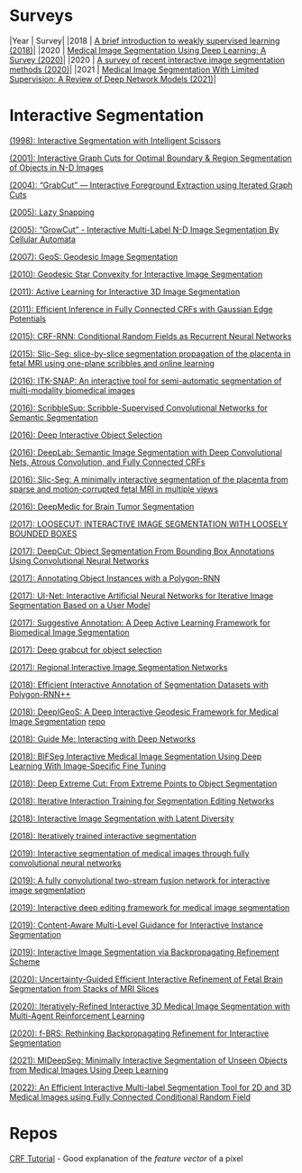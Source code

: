 # Surveys

|Year | Survey|
|2018 | [A brief introduction to weakly supervised learning (2018)](https://academic.oup.com/nsr/article-abstract/5/1/44/4093912)|
|2020 | [Medical Image Segmentation Using Deep Learning: A Survey (2020)](https://arxiv.org/pdf/2009.13120.pdf)|
|2020 | [A survey of recent interactive image segmentation methods (2020)](https://link.springer.com/article/10.1007/s41095-020-0177-5)|
|2021 | [Medical Image Segmentation With Limited Supervision: A Review of Deep Network Models (2021)](https://ieeexplore.ieee.org/iel7/6287639/9312710/09363892.pdf)|

# Interactive Segmentation
[(1998): Interactive Segmentation with Intelligent Scissors](https://d1wqtxts1xzle7.cloudfront.net/70764853/gmip.1998.048020210930-31907-ipyamv-with-cover-page-v2.pdf?Expires=1648471802&Signature=HFrf503Ivro9dCbeuF56iNxMi2uE7~kPM-2TTWAlPB9JGQR4ryJVhnSReGM~3SEWIunFzh4z~6y2sVOsEOkYD34rcLnIq6aBN8bHcIkWeCVTJB-~cH1H9Jcr9GQ5rCfM7m9RTUIz~e4yDN0rh71ABSFzZvTzJNzp5CTUt~ZBEft91G58y5f2RVln6QRWJywuFiYQJA~PvLvYzldT6CK98pdlvPZyxSOnUnmMqNxr5QX3tSTFEa3WoFbajyj0-liIuT8og8CpWaDEBPfQOnml7SkQxmJx1KTqm5J5V4etHPTUBI5VqWnoJ0PXMpdZUThVfBBy9tQlOtrymwiofuGilA__&Key-Pair-Id=APKAJLOHF5GGSLRBV4ZA)

[(2001): Interactive Graph Cuts for Optimal Boundary & Region Segmentation of Objects in N-D Images](https://ieeexplore.ieee.org/stamp/stamp.jsp?tp=&arnumber=937505)

[(2004): “GrabCut” — Interactive Foreground Extraction using Iterated Graph Cuts](https://dl.acm.org/doi/pdf/10.1145/1015706.1015720?casa_token=B361ZlfabGgAAAAA:yho3D542s08qx0zQ-gTeoRuge6eXMqdomiUV75Eap1E5hmYV4fgFXVm1yqj5_y8Z5R83EV_5fXK23Q)

[(2005): Lazy Snapping](https://dl.acm.org/doi/pdf/10.1145/1015706.1015719?casa_token=D6un7PlrIQYAAAAA:NobQ6GhWdf7CAdwalTmBPT1hmF7S1XFnbqf78oXtuPocpIizL188bhTV2QZBbMOXbBcD1pURWahBYQ)

[(2005): “GrowCut” - Interactive Multi-Label N-D Image Segmentation By Cellular Automata](https://www.graphicon.ru/html/2005/proceedings/papers/VezhntvetsKonushin.pdf)

[(2007): GeoS: Geodesic Image Segmentation](https://link.springer.com/content/pdf/10.1007/978-3-540-88682-2_9.pdf)

[(2010): Geodesic Star Convexity for Interactive Image Segmentation](https://ieeexplore.ieee.org/iel5/5521876/5539770/05540073.pdf?casa_token=R57_593asiMAAAAA:TnQKlRww0qDa6w4NkqC033rYEmSqNra57UIdVnEDoT4fWoZX-kaVLQAn0_sxPN-T95YpoF5lIg)

[(2011): Active Learning for Interactive 3D Image Segmentation](https://link.springer.com/content/pdf/10.1007/978-3-642-23626-6_74.pdf)

[(2011): Efficient Inference in Fully Connected CRFs with Gaussian Edge Potentials](https://proceedings.neurips.cc/paper/2011/file/beda24c1e1b46055dff2c39c98fd6fc1-Paper.pdf)

[(2015): CRF-RNN: Conditional Random Fields as Recurrent Neural Networks](https://www.cv-foundation.org/openaccess/content_iccv_2015/papers/Zheng_Conditional_Random_Fields_ICCV_2015_paper.pdf)

[(2015): Slic-Seg: slice-by-slice segmentation propagation of the placenta in fetal MRI using one-plane scribbles and online learning](https://link.springer.com/content/pdf/10.1007/978-3-319-24574-4_4.pdf)

[(2016): ITK-SNAP: An interactive tool for semi-automatic segmentation of multi-modality biomedical images](https://ieeexplore.ieee.org/stamp/stamp.jsp?arnumber=7591443&casa_token=YuU-focC2zgAAAAA:Q7foBgW5lGRXRNx1tUA7_kP0xWX3082Qf_OSsYZV_vVRX6BYZoINTV1ErlzKYxz1I1QYQKOsnA)

[(2016): ScribbleSup: Scribble-Supervised Convolutional Networks for Semantic Segmentation](https://openaccess.thecvf.com/content_cvpr_2016/papers/Lin_ScribbleSup_Scribble-Supervised_Convolutional_CVPR_2016_paper.pdf)

[(2016): Deep Interactive Object Selection](https://openaccess.thecvf.com/content_cvpr_2016/papers/Xu_Deep_Interactive_Object_CVPR_2016_paper.pdf)

[(2016): DeepLab: Semantic Image Segmentation with Deep Convolutional Nets, Atrous Convolution, and Fully Connected CRFs](https://ieeexplore.ieee.org/iel7/34/8306529/07913730.pdf?casa_token=fdkNMc_wK3YAAAAA:_he6kDPbeCglP1MF8gbqT6d5X1-DjwaquDx0jKh4o_eJr-GsgcvoKpUguxoHu0u4csrshEKE0w)

[(2016): Slic-Seg: A minimally interactive segmentation of the placenta from sparse and motion-corrupted fetal MRI in multiple views](https://www.sciencedirect.com/science/article/pii/S1361841516300287)

[(2016): DeepMedic for Brain Tumor Segmentation](https://spiral.imperial.ac.uk/bitstream/10044/1/50790/2/kamnitsas2016brats.pdf)

[(2017): LOOSECUT: INTERACTIVE IMAGE SEGMENTATION WITH LOOSELY BOUNDED BOXES](https://ieeexplore.ieee.org/stamp/stamp.jsp?arnumber=8296900&casa_token=MFjUjSWuKgoAAAAA:_IakoJNEi07iXBqPGYqJumjgfJydddxFnOhu1rluRsnUAttAY70C7Rm5ssXBG2DEeGEJOC6dqA&tag=1)

[(2017): DeepCut: Object Segmentation From Bounding Box Annotations Using Convolutional Neural Networks](https://ieeexplore.ieee.org/iel7/42/4359023/07739993.pdf?casa_token=3aI8RBhEM-EAAAAA:jeQxPVd9qnr__JWl8z8BPFS5QSvCqFLaCVIljjZXb2OT7ZriQQ4VeRKxJ0RG7N2ZcBEYEKuelw)

[(2017): Annotating Object Instances with a Polygon-RNN](https://openaccess.thecvf.com/content_cvpr_2017/papers/Castrejon_Annotating_Object_Instances_CVPR_2017_paper.pdf)

[(2017): UI-Net: Interactive Artificial Neural Networks for Iterative Image Segmentation Based on a User Model](https://arxiv.org/pdf/1709.03450.pdf)

[(2017): Suggestive Annotation: A Deep Active Learning Framework for Biomedical Image Segmentation](https://arxiv.org/pdf/1706.04737.pdf)

[(2017): Deep grabcut for object selection](https://arxiv.org/pdf/1707.00243.pdf)

[(2017): Regional Interactive Image Segmentation Networks](https://openaccess.thecvf.com/content_iccv_2017/html/Liew_Regional_Interactive_Image_ICCV_2017_paper.html)

[(2018): Efficient Interactive Annotation of Segmentation Datasets with Polygon-RNN++](https://openaccess.thecvf.com/content_cvpr_2018/papers/Acuna_Efficient_Interactive_Annotation_CVPR_2018_paper.pdf)

[(2018): DeepIGeoS: A Deep Interactive Geodesic Framework for Medical Image Segmentation](https://ieeexplore.ieee.org/stamp/stamp.jsp?arnumber=8370732) 
[repo](https://github.com/HITLAB-DeepIGeoS/DeepIGeoS)

[(2018): Guide Me: Interacting with Deep Networks](https://openaccess.thecvf.com/content_cvpr_2018/papers/Rupprecht_Guide_Me_Interacting_CVPR_2018_paper.pdf) 

[(2018): BIFSeg Interactive Medical Image Segmentation Using Deep Learning With Image-Specific Fine Tuning](https://ieeexplore.ieee.org/stamp/stamp.jsp?arnumber=8270673) 

[(2018): Deep Extreme Cut: From Extreme Points to Object Segmentation](https://openaccess.thecvf.com/content_cvpr_2018/papers/Maninis_Deep_Extreme_Cut_CVPR_2018_paper.pdf)

[(2018): Iterative Interaction Training for Segmentation Editing Networks](https://arxiv.org/pdf/1807.08555.pdf)

[(2018): Interactive Image Segmentation with Latent Diversity](https://openaccess.thecvf.com/content_cvpr_2018/papers/Li_Interactive_Image_Segmentation_CVPR_2018_paper.pdf)

[(2018): Iteratively trained interactive segmentation](https://arxiv.org/pdf/1805.04398.pdf)

[(2019): Interactive segmentation of medical images through fully convolutional neural networks](https://arxiv.org/pdf/1903.08205.pdf)

[(2019): A fully convolutional two-stream fusion network for interactive image segmentation](https://arxiv.org/pdf/1807.02480.pdf)

[(2019): Interactive deep editing framework for medical image segmentation](https://link.springer.com/chapter/10.1007/978-3-030-32248-9_37)

[(2019): Content-Aware Multi-Level Guidance for Interactive Instance Segmentation](https://openaccess.thecvf.com/content_CVPR_2019/papers/Majumder_Content-Aware_Multi-Level_Guidance_for_Interactive_Instance_Segmentation_CVPR_2019_paper.pdf)

[(2019): Interactive Image Segmentation via Backpropagating Refinement Scheme](https://openaccess.thecvf.com/content_CVPR_2019/papers/Jang_Interactive_Image_Segmentation_via_Backpropagating_Refinement_Scheme_CVPR_2019_paper.pdf)

[(2020): Uncertainty-Guided Efficient Interactive Refinement of Fetal Brain Segmentation from Stacks of MRI Slices](https://arxiv.org/pdf/2007.00833.pdf)

[(2020): Iteratively-Refined Interactive 3D Medical Image Segmentation with Multi-Agent Reinforcement Learning](http://openaccess.thecvf.com/content_CVPR_2020/papers/Liao_Iteratively-Refined_Interactive_3D_Medical_Image_Segmentation_With_Multi-Agent_Reinforcement_Learning_CVPR_2020_paper.pdf)

[(2020): f-BRS: Rethinking Backpropagating Refinement for Interactive Segmentation](https://openaccess.thecvf.com/content_CVPR_2020/papers/Sofiiuk_F-BRS_Rethinking_Backpropagating_Refinement_for_Interactive_Segmentation_CVPR_2020_paper.pdf)

[(2021): MIDeepSeg: Minimally Interactive Segmentation of Unseen Objects from Medical Images Using Deep Learning](https://www.sciencedirect.com/science/article/pii/S1361841521001481)

[(2022): An Efficient Interactive Multi-label Segmentation Tool for 2D and 3D Medical Images using Fully Connected Conditional Random Field](https://www.sciencedirect.com/science/article/abs/pii/S0169260721006088?casa_token=XAsUoRmNlucAAAAA:qkbVKoptJDfiJM6U8_uUffEiOR_MRNeFyT7jBZ7HgIaTlPDIMxUmxT47WFUUrTRWIC3goEiQmAE)


# Repos
[CRF Tutorial](https://github.com/roym899/crf_segmentation_tutorial/blob/master/tutorial.pdf) - Good explanation of the *feature vector* of a pixel



